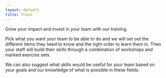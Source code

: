 ```yaml
---
layout: default
title: Train
---
```


Grow your impact and invest in your team with our training.

Pick what you want your team to be able to do and we will set out the different items they need to know and the right order to learn them in. Then your staff will build their skills through a combination of workshops and marked exercise sets.

We can also suggest what skills would be useful for your team based on your goals and our knowledge of what is possible in these fields.

